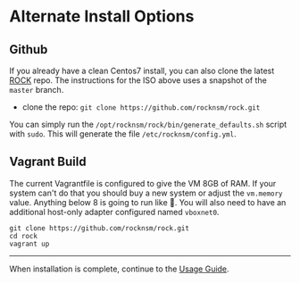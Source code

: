 # Alternate Install Options

## Github

If you already have a clean Centos7 install, you can also clone the latest [ROCK](https://github.com/rocknsm/rock) repo. The instructions for the ISO above uses a snapshot of the `master` branch.

* clone the repo: `git clone https://github.com/rocknsm/rock.git`

You can simply run the `/opt/rocknsm/rock/bin/generate_defaults.sh` script with `sudo`. This will generate the file `/etc/rocknsm/config.yml`.


## Vagrant Build

The current Vagrantfile is configured to give the VM 8GB of RAM.  If your system can't do that you should buy a new system or adjust the `vm.memory` value.  Anything below 8 is going to run like :poop:. You will also need to have an additional host-only adapter configured named `vboxnet0`.

```
git clone https://github.com/rocknsm/rock.git
cd rock
vagrant up
```

---

When installation is complete, continue to the [Usage Guide](usage.md).
